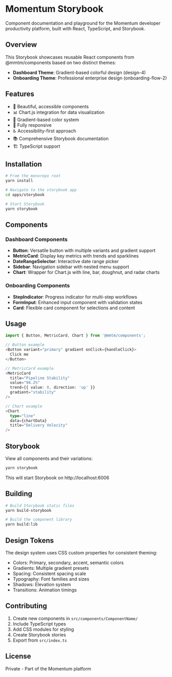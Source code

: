 # Momentum Storybook

Component documentation and playground for the Momentum developer productivity platform, built with React, TypeScript, and Storybook.

## Overview

This Storybook showcases reusable React components from @mmtm/components based on two distinct themes:
- **Dashboard Theme**: Gradient-based colorful design (design-4)
- **Onboarding Theme**: Professional enterprise design (onboarding-flow-2)

## Features

- 🎨 Beautiful, accessible components
- 📊 Chart.js integration for data visualization
- 🌈 Gradient-based color system
- 📱 Fully responsive
- ♿ Accessibility-first approach
- 📚 Comprehensive Storybook documentation
- 🏗️ TypeScript support

## Installation

```bash
# From the monorepo root
yarn install

# Navigate to the storybook app
cd apps/storybook

# Start Storybook
yarn storybook
```

## Components

### Dashboard Components

- **Button**: Versatile button with multiple variants and gradient support
- **MetricCard**: Display key metrics with trends and sparklines
- **DateRangeSelector**: Interactive date range picker
- **Sidebar**: Navigation sidebar with nested menu support
- **Chart**: Wrapper for Chart.js with line, bar, doughnut, and radar charts

### Onboarding Components

- **StepIndicator**: Progress indicator for multi-step workflows
- **FormInput**: Enhanced input component with validation states
- **Card**: Flexible card component for selections and content

## Usage

```typescript
import { Button, MetricCard, Chart } from '@mmtm/components';

// Button example
<Button variant="primary" gradient onClick={handleClick}>
  Click me
</Button>

// MetricCard example
<MetricCard
  title="Pipeline Stability"
  value="94.2%"
  trend={{ value: 8, direction: 'up' }}
  gradient="stability"
/>

// Chart example
<Chart
  type="line"
  data={chartData}
  title="Delivery Velocity"
/>
```

## Storybook

View all components and their variations:

```bash
yarn storybook
```

This will start Storybook on http://localhost:6006

## Building

```bash
# Build Storybook static files
yarn build-storybook

# Build the component library
yarn build:lib
```

## Design Tokens

The design system uses CSS custom properties for consistent theming:

- Colors: Primary, secondary, accent, semantic colors
- Gradients: Multiple gradient presets
- Spacing: Consistent spacing scale
- Typography: Font families and sizes
- Shadows: Elevation system
- Transitions: Animation timings

## Contributing

1. Create new components in `src/components/ComponentName/`
2. Include TypeScript types
3. Add CSS modules for styling
4. Create Storybook stories
5. Export from `src/index.ts`

## License

Private - Part of the Momentum platform